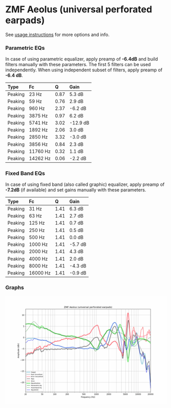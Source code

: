 # ZMF Aeolus (universal perforated earpads)
See [usage instructions](https://github.com/jaakkopasanen/AutoEq#usage) for more options and info.

### Parametric EQs
In case of using parametric equalizer, apply preamp of **-6.4dB** and build filters manually
with these parameters. The first 5 filters can be used independently.
When using independent subset of filters, apply preamp of **-6.4 dB**.

| Type    | Fc       |    Q | Gain     |
|:--------|:---------|:-----|:---------|
| Peaking | 23 Hz    | 0.87 | 5.3 dB   |
| Peaking | 59 Hz    | 0.76 | 2.9 dB   |
| Peaking | 960 Hz   | 2.37 | -6.2 dB  |
| Peaking | 3875 Hz  | 0.97 | 6.2 dB   |
| Peaking | 5741 Hz  | 3.02 | -12.9 dB |
| Peaking | 1892 Hz  | 2.06 | 3.0 dB   |
| Peaking | 2850 Hz  | 3.32 | -3.0 dB  |
| Peaking | 3856 Hz  | 0.84 | 2.3 dB   |
| Peaking | 11760 Hz | 0.32 | 1.1 dB   |
| Peaking | 14262 Hz | 0.06 | -2.2 dB  |

### Fixed Band EQs
In case of using fixed band (also called graphic) equalizer, apply preamp of **-7.2dB**
(if available) and set gains manually with these parameters.

| Type    | Fc       |    Q | Gain    |
|:--------|:---------|:-----|:--------|
| Peaking | 31 Hz    | 1.41 | 6.3 dB  |
| Peaking | 63 Hz    | 1.41 | 2.7 dB  |
| Peaking | 125 Hz   | 1.41 | 0.7 dB  |
| Peaking | 250 Hz   | 1.41 | 0.5 dB  |
| Peaking | 500 Hz   | 1.41 | 0.0 dB  |
| Peaking | 1000 Hz  | 1.41 | -5.7 dB |
| Peaking | 2000 Hz  | 1.41 | 4.3 dB  |
| Peaking | 4000 Hz  | 1.41 | 2.0 dB  |
| Peaking | 8000 Hz  | 1.41 | -4.3 dB |
| Peaking | 16000 Hz | 1.41 | -0.9 dB |

### Graphs
![](./ZMF%20Aeolus%20(universal%20perforated%20earpads).png)